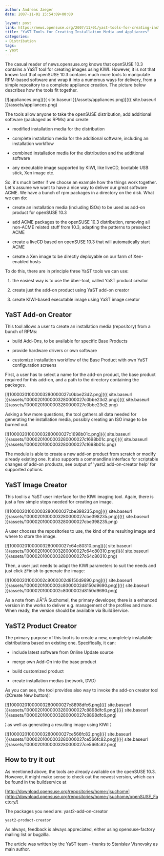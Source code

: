 ```yaml
---
author: Andreas Jaeger
date: 2007-11-01 15:54:09+00:00

layout: post
link: https://news.opensuse.org/2007/11/01/yast-tools-for-creating-installation-media-and-appliances/
title: "YaST Tools for Creating Installation Media and Appliances"
categories:
- Distribution
tags:
- yast
---
```

The casual reader of news.opensuse.org knows that openSUSE 10.3 contains a YaST tool for creating images using KIWI. However, it  is not that known fact that openSUSE 10.3 contains much more tools to manipulate RPM-based software and wrap it into a  numerous ways for delivery, from a simple repository to a complete appliance creation. The picture below describes how the tools fit together.

[![appliances.png]({{ site.baseurl }}/assets/appliances.png)]({{ site.baseurl }}/assets/appliances.png)

<!-- more -->The tools allow anyone to take the openSUSE distribution, add additional software (packaged as RPMs) and create



	
  * modified installation media for the distribution

	
  * complete installation media for the additional software, including an installation workflow

	
  * combined installation media for the distribution and the additional software

	
  * any executable image supported by KIWI, like liveCD, bootable USB stick, Xen image etc.


So, it's much better if we choose an example how the things work together. Let's assume we want to have a nice way to deliver our great software ACME. We have a bunch of rpm packages in a directory on the disk. What we can do:

	
  * create an installation media (including ISOs) to be used as add-on product for openSUSE 10.3

	
  * add ACME packages to the openSUSE 10.3 distribution, removing all non-ACME related stuff from 10.3, adapting the  patterns to preselect ACME

	
  * create a liveCD based on openSUSE 10.3 that will automatically start ACME

	
  * create a Xen image to be directly deployable on our farm of Xen-enabled hosts


To do this, there are in principle three YaST tools we can use:

	
  1. the easiest way is to use the über-tool, called YaST product creator

	
  2. create just the add-on product using YaST add-on creator

	
  3. create KIWI-based executable image using YaST image creator




## YaST Add-on Creator


This tool allows a user to create an installation media (repository) from a bunch of RPMs:



	
  * build Add-Ons, to be available for specific Base Products

	
  * provide hardware drivers or own software

	
  * customize installation workflow of the Base Product with own YaST configuration screens


First, a user has to select a name for the add-on product, the base product required for this add-on, and a path to the directory containing the packages.

[![10000201000003280000027c0bbe23d2.png]({{ site.baseurl }}/assets/10000201000003280000027c0bbe23d2.png)]({{ site.baseurl }}/assets/10000201000003280000027c0bbe23d2.png)

Asking a few more questions, the tool gathers all data needed for generating the installation media, possibly creating an ISO image to be burned out.

[![10000201000003280000027c1698b01c.png]({{ site.baseurl }}/assets/10000201000003280000027c1698b01c.png)]({{ site.baseurl }}/assets/10000201000003280000027c1698b01c.png)

The module is able to create a new add-on product from scratch or modify already existing one. It also supports a commandline interface for scriptable changes of add-on products, see output of 'yast2 add-on-creator help' for supported options.


## YaST Image Creator


This tool is a YaST user interface for the KIWI imaging tool. Again, there is just a few simple steps needed for creating an image.

[![10000201000003280000027cbe398235.png]({{ site.baseurl }}/assets/10000201000003280000027cbe398235.png)]({{ site.baseurl }}/assets/10000201000003280000027cbe398235.png)

A user chooses the repositories to use, the kind of the resulting image and where to store the image.

[![10000201000003280000027c64c80310.png]({{ site.baseurl }}/assets/10000201000003280000027c64c80310.png)]({{ site.baseurl }}/assets/10000201000003280000027c64c80310.png)

Then, a user just needs to adapt the KIWI parameters to suit the needs and just click žFinish to generate the image:

[![10000201000002c8000002d8150d9690.png]({{ site.baseurl }}/assets/10000201000002c8000002d8150d9690.png)]({{ site.baseurl }}/assets/10000201000002c8000002d8150d9690.png)

As a note from JiÅ™Ã­ Suchomel, the primary developer, there is a enhanced version in the works to deliver e.g. management of the profiles and more. When ready, the version should be available via BuildService.


## YaST2 Product Creator


The primary purpose of this tool is to create a new, completely installable distributions based on existing one. Specifically, it can:



	
  * include latest software from Online Update source

	
  * merge own Add-On into the base product

	
  * build customized product

	
  * create installation medias (network, DVD)


As you can see, the tool provides also way to invoke the add-on creator tool (žCreate New button)¦

[![10000201000003280000027c8898dfc6.png]({{ site.baseurl }}/assets/10000201000003280000027c8898dfc6.png)]({{ site.baseurl }}/assets/10000201000003280000027c8898dfc6.png)

¦ as well as generating a resulting image using KIWI ¦

[![10000201000003280000027ce566fc82.png]({{ site.baseurl }}/assets/10000201000003280000027ce566fc82.png)]({{ site.baseurl }}/assets/10000201000003280000027ce566fc82.png)


## How to try it out


As mentioned above, the tools are already available on the openSUSE 10.3. However, it might make sense to check out the newest version, which can be found in the buildservice at

[http://download.opensuse.org/repositories/home:/jsuchome](http://download.opensuse.org/repositories/home:/jsuchome/openSUSE_Factory/)

The packages you need are:
	yast2-add-on-creator

	yast2-product-creator

As always, feedback is always appreciated, either using opensuse-factory mailing list or bugzilla.

The article was written by the YaST team - thanks to Stanislav Visnovsky as main author.		
